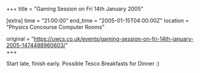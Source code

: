 +++
title = "Gaming Session on Fri 14th January 2005"

[extra]
time = "21:00:00"
end_time = "2005-01-15T04:00:00Z"
location = "Physics Concourse Computer Rooms"

original = "https://uwcs.co.uk/events/gaming-session-on-fri-14th-january-2005-1474488960603/"    
+++

Start late, finish early. Possible Tesco Breakfasts for Dinner :)

